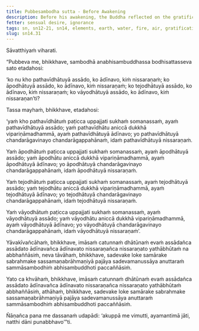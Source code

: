 ```yaml
---
title: Pubbesambodha sutta - Before Awakening
description: Before his awakening, the Buddha reflected on the gratification, drawback, and escape in regard to the four elements of earth, water, fire, and air.
fetter: sensual desire, ignorance
tags: sn, sn12-21, sn14, elements, earth, water, fire, air, gratification, drawback, escape, investigation, practice, experience, wisdom, insight, realization, liberation
slug: sn14.31
---
```


Sāvatthiyaṁ viharati.

“Pubbeva me, bhikkhave, sambodhā anabhisambuddhassa bodhisattasseva sato etadahosi:

‘ko nu kho pathavīdhātuyā assādo, ko ādīnavo, kiṁ nissaraṇaṁ;
ko āpodhātuyā assādo, ko ādīnavo, kiṁ nissaraṇaṁ;
ko tejodhātuyā assādo, ko ādīnavo, kiṁ nissaraṇaṁ;
ko vāyodhātuyā assādo, ko ādīnavo, kiṁ nissaraṇan’ti?

Tassa mayhaṁ, bhikkhave, etadahosi:

‘yaṁ kho pathavīdhātuṁ paṭicca uppajjati sukhaṁ somanassaṁ, ayaṁ pathavīdhātuyā assādo; yaṁ pathavīdhātu aniccā dukkhā vipariṇāmadhammā, ayaṁ pathavīdhātuyā ādīnavo; yo pathavīdhātuyā chandarāgavinayo chandarāgappahānaṁ, idaṁ pathavīdhātuyā nissaraṇaṁ.

Yaṁ āpodhātuṁ paṭicca uppajjati sukhaṁ somanassaṁ, ayaṁ āpodhātuyā assādo; yaṁ āpodhātu aniccā dukkhā vipariṇāmadhammā, ayaṁ āpodhātuyā ādīnavo; yo āpodhātuyā chandarāgavinayo chandarāgappahānaṁ, idaṁ āpodhātuyā nissaraṇaṁ.

Yaṁ tejodhātuṁ paṭicca uppajjati sukhaṁ somanassaṁ, ayaṁ tejodhātuyā assādo; yaṁ tejodhātu aniccā dukkhā vipariṇāmadhammā, ayaṁ tejodhātuyā ādīnavo; yo tejodhātuyā chandarāgavinayo chandarāgappahānaṁ, idaṁ tejodhātuyā nissaraṇaṁ.

Yaṁ vāyodhātuṁ paṭicca uppajjati sukhaṁ somanassaṁ, ayaṁ vāyodhātuyā assādo; yaṁ vāyodhātu aniccā dukkhā vipariṇāmadhammā, ayaṁ vāyodhātuyā ādīnavo; yo vāyodhātuyā chandarāgavinayo chandarāgappahānaṁ, idaṁ vāyodhātuyā nissaraṇaṁ’.

Yāvakīvañcāhaṁ, bhikkhave, imāsaṁ catunnaṁ dhātūnaṁ evaṁ assādañca assādato ādīnavañca ādīnavato nissaraṇañca nissaraṇato yathābhūtaṁ na abbhaññāsiṁ, neva tāvāhaṁ, bhikkhave, sadevake loke samārake sabrahmake sassamaṇabrāhmaṇiyā pajāya sadevamanussāya anuttaraṁ sammāsambodhiṁ abhisambuddhoti paccaññāsiṁ.

Yato ca khvāhaṁ, bhikkhave, imāsaṁ catunnaṁ dhātūnaṁ evaṁ assādañca assādato ādīnavañca ādīnavato nissaraṇañca nissaraṇato yathābhūtaṁ abbhaññāsiṁ, athāhaṁ, bhikkhave, sadevake loke samārake sabrahmake sassamaṇabrāhmaṇiyā pajāya sadevamanussāya anuttaraṁ sammāsambodhiṁ abhisambuddhoti paccaññāsiṁ.

Ñāṇañca pana me dassanaṁ udapādi: ‘akuppā me vimutti, ayamantimā jāti, natthi dāni punabbhavo’”ti.
